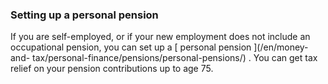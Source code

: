 ###  Setting up a personal pension

If you are self-employed, or if your new employment does not include an
occupational pension, you can set up a [ personal pension ](/en/money-and-
tax/personal-finance/pensions/personal-pensions/) . You can get tax relief on
your pension contributions up to age 75.
